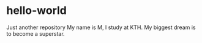 # hello-world
Just another repository
My name is M, I study at KTH. My biggest dream is to become a superstar.
